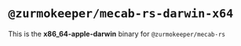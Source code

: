 # `@zurmokeeper/mecab-rs-darwin-x64`

This is the **x86_64-apple-darwin** binary for `@zurmokeeper/mecab-rs`
